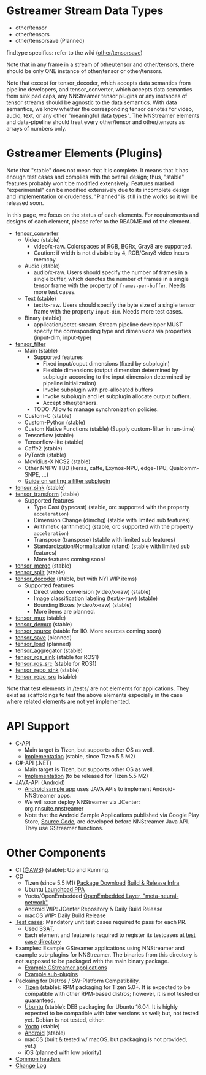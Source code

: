 # Gstreamer Stream Data Types

- other/tensor
- other/tensors
- other/tensorsave (Planned)

findtype specifics: refer to the wiki ([other/tensorsave](https://github.com/nnsuite/nnstreamer/wiki/Design-External-Save-Format-for-other-tensor-and-other-tensors-Stream-for-TypeFind))

Note that in any frame in a stream of other/tensor and other/tensors, there should be only ONE instance of other/tensor or other/tensors.

Note that except for tensor\_decoder, which accepts data semantics from pipeline developers, and tensor\_converter, which accepts data semantics from sink pad caps, any NNStreamer tensor plugins or any instances of tensor streams should be agnostic to the data semantics. With data semantics, we know whether the corresponding tensor denotes for video, audio, text, or any other "meaningful data types". The NNStreamer elements and data-pipeline should treat every other/tensor and other/tensors as arrays of numbers only.

# Gstreamer Elements (Plugins)

Note that "stable" does not mean that it is complete. It means that it has enough test cases and complies with the overall design; thus, "stable" features probably won't be modified extensively. Features marked "experimental" can be modified extensively due to its incomplete design and implementation or crudeness. "Planned" is still in the works so it will be released soon.

In this page, we focus on the status of each elements. For requirements and designs of each element, please refer to the README.md of the element.

- [tensor\_converter](../gst/nnstreamer/tensor_converter)
  - Video (stable)
    - video/x-raw. Colorspaces of RGB, BGRx, Gray8 are supported.
    - Caution: if width is not divisible by 4, RGB/Gray8 video incurs memcpy.
  - Audio (stable)
    - audio/x-raw. Users should specify the number of frames in a single buffer, which denotes the number of frames in a single tensor frame with the property of ```frames-per-buffer```. Needs more test cases.
  - Text (stable)
    - text/x-raw. Users should specify the byte size of a single tensor frame with the property ```input-dim```. Needs more test cases.
  - Binary (stable)
    - application/octet-stream. Stream pipeline developer MUST specify the corresponding type and dimensions via properties (input-dim, input-type)
- [tensor\_filter](../gst/nnstreamer/tensor_filter)
  - Main (stable)
    - Supported features
      - Fixed input/ouput dimensions (fixed by subplugin)
      - Flexible dimensions (output dimension determined by subplugin according to the input dimension determined by pipeline initialization)
      - Invoke subplugin with pre-allocated buffers
      - Invoke subplugin and let subplugin allocate output buffers.
      - Accept other/tensors.
    - TODO: Allow to manage synchronization policies.
  - Custom-C (stable)
  - Custom-Python (stable)
  - Custom Native Functions (stable) (Supply custom-filter in run-time)
  - Tensorflow (stable)
  - Tensorflow-lite (stable)
  - Caffe2 (stable)
  - PyTorch (stable)
  - Movidius-X NCS2 (stable)
  - Other NNFW TBD (keras, caffe, Exynos-NPU, edge-TPU, Qualcomm-SNPE, ...)
  - [Guide on writing a filter subplugin](writing-subplugin-tensor-filter.md)
- [tensor\_sink](../gst/nnstreamer/tensor_sink) (stable)
- [tensor\_transform](../gst/nnstreamer/tensor_transform) (stable)
  - Supported features
    - Type Cast (typecast) (stable, orc supported with the property ```acceleration```)
    - Dimension Change (dimchg) (stable with limited sub features)
    - Arithmetic (arithmetic) (stable, orc supported with the property ```acceleration```)
    - Transpose (transpose) (stable with limited sub features)
    - Standardization/Normalization (stand) (stable with limited sub features)
    - More features coming soon!
- [tensor\_merge](../gst/nnstreamer/tensor_merge) (stable)
- [tensor\_split](../gst/nnstreamer/tensor_split) (stable)
- [tensor\_decoder](../gst/nnstreamer/tensor_decoder) (stable, but with NYI WIP items)
  - Supported features
    - Direct video conversion (video/x-raw) (stable)
    - Image classification labeling (text/x-raw) (stable)
    - Bounding Boxes (video/x-raw) (stable)
    - More items are planned.
- [tensor\_mux](../gst/nnstreamer/tensor_mux) (stable)
- [tensor\_demux](../gst/nnstreamer/tensor_demux) (stable)
- [tensor\_source](../gst/nnstreamer/tensor_source) (stable for IIO. More sources coming soon)
- [tensor\_save](../gst/nnstreamer/tensor_saveload) (planned)
- [tensor\_load](../gst/nnstreamer/tensor_saveload) (planned)
- [tensor\_aggregator](../gst/nnstreamer/tensor_aggregator) (stable)
- [tensor\_ros\_sink](https://github.com/nnsuite/nnstreamer-ros) (stable for ROS1)
- [tensor\_ros\_src](https://github.com/nnsuite/nnstreamer-ros) (stable for ROS1)
- [tensor\_repo\_sink](../gst/nnstreamer/tensor_repo) (stable)
- [tensor\_repo\_src](../gst/nnstreamer/tensor_repo) (stable)


Note that test elements in /tests/ are not elements for applications. They exist as scaffoldings to test the above elements especially in the case where related elements are not yet implemented.

# API Support

- C-API
  - Main target is Tizen, but supports other OS as well.
  - [Implementation](../api/capi) (stable, since Tizen 5.5 M2)
- C#-API (.NET)
  - Main target is Tizen, but supports other OS as well.
  - [Implementation](https://github.com/Samsung/TizenFX/tree/master/src/Tizen.MachineLearning.Inference) (to be released for Tizen 5.5 M2)
- JAVA-API (Android)
  - [Android sample app](https://github.com/nnsuite/nnstreamer-example/tree/master/android/example_app/api-sample) uses JAVA APIs to implement Android-NNStreamer apps.
  - We will soon deploy NNStreamer via JCenter: org.nnsuite.nnstreamer
  - Note that the Android Sample Applications published via Google Play Store, [Source Code](https://github.com/nnsuite/nnstreamer-example/tree/master/android/example_app), are developed before NNStreamer Java API. They use GStreamer functions.

# Other Components
- CI ([@AWS](http://nnsuite.mooo.com/nnstreamer/ci/taos)) (stable): Up and Running.
- CD
  - Tizen (since 5.5 M1) [Package Download](http://download.tizen.org/snapshots/tizen/unified/latest/repos/standard/packages/) [Build & Release Infra](https://build.tizen.org/project/show/Tizen:Unified)
  - Ubuntu [Launchpad PPA](https://launchpad.net/~nnstreamer/+archive/ubuntu/ppa)
  - Yocto/OpenEmbedded [OpenEmbedded Layer, "meta-neural-network"](https://layers.openembedded.org/layerindex/branch/master/layer/meta-neural-network/)
  - Android WIP: JCenter Repository & Daily Build Release
  - macOS WIP: Daily Build Release
- [Test cases](../tests/): Mandatory unit test cases required to pass for each PR.
  - Used [SSAT](https://github.com/nnsuite/SSAT).
  - Each element and feature is required to register its testcases at [test case directory](../tests/)
- Examples: Example GStreamer applications using NNStreamer and example sub-plugins for NNStreamer. The binaries from this directory is not supposed to be packaged with the main binary package.
  - [Example GStreamer applications](https://github.com/nnsuite/nnstreamer-example)
  - [Example sub-plugins](../nnstreamer_example)
- Packaing for Distros / SW-Platform Compatibility.
  - [Tizen](../packaging) (stable): RPM packaging for Tizen 5.0+. It is expected to be compatible with other RPM-based distros; however, it is not tested or guaranteed.
  - [Ubuntu](../debian) (stable): DEB packaging for Ubuntu 16.04. It is highly expected to be compatible with later versions as well; but, not tested yet. Debian is not tested, either.
  - [Yocto](https://github.com/nnsuite/meta-nerual-network) (stable)
  - [Android](../jni) (stable)
  - macOS (built & tested w/ macOS. but packaging is not provided, yet.)
  - iOS (planned with low priority)
- [Common headers](../gst/nnstreamer)
- [Change Log](../CHANGES)
